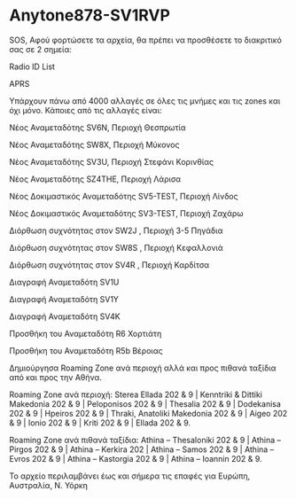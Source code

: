 # Anytone878-SV1RVP

SOS, Αφού φορτώσετε τα αρχεία, θα πρέπει να προσθέσετε το διακριτικό σας σε 2 σημεία:

Radio ID List

APRS

Υπάρχουν πάνω από 4000 αλλαγές σε όλες τις μνήμες και τις zones και όχι μόνο. Κάποιες από τις αλλαγές είναι:

Νέος Αναμεταδότης SV6N, Περιοχή Θεσπρωτία

Νέος Αναμεταδότης SW8X, Περιοχή Μύκονος

Νέος Αναμεταδότης SV3U, Περιοχή Στεφάνι Κορινθίας

Νέος Αναμεταδότης SZ4THE, Περιοχή Λάρισα

Νέος Δοκιμαστικός Αναμεταδότης SV5-TEST, Περιοχή Λίνδος

Νέος Δοκιμαστικός Αναμεταδότης SV3-TEST, Περιοχή Ζαχάρω

Διόρθωση συχνότητας στον SW2J , Περιοχή 3-5 Πηγάδια

Διόρθωση συχνότητας στον SW8S , Περιοχή Κεφαλλονιά

Διόρθωση συχνότητας στον SV4R , Περιοχή Καρδίτσα

Διαγραφή Αναμεταδότη SV1U 

Διαγραφή Αναμεταδότη SV1Y

Διαγραφή Αναμεταδότη SV4K

Προσθήκη του Αναμεταδότη R6 Χορτιάτη

Προσθήκη του Αναμεταδότη R5b Βέροιας

Δημιούργησα Roaming Zone ανά περιοχή αλλά και προς πιθανά ταξίδια από και προς την Αθήνα.

Roaming Zone ανά περιοχή: Sterea Ellada 202 & 9 | Kenntriki & Dittiki Makedonia 202 & 9 | Peloponisos 202 & 9 | Thesalia 202 & 9 | Dodekanisa 202 & 9 | Hpeiros 202 & 9 | Thraki, Anatoliki Makedonia 202 & 9 | Aigeo 202 & 9 | Ionio 202 & 9 | Kriti 202 & 9 | Ellada 202 & 9.

Roaming Zone ανά πιθανά ταξίδια: Athina – Thesaloniki 202 & 9 | Athina – Pirgos 202 & 9 | Athina – Kerkira 202 | Athina – Samos 202 & 9 | Athina – Evros 202 & 9 |  Athina – Kastorgia 202 & 9 | Athina – Ioannin 202 & 9.

Το αρχείο περιλαμβάνει έως και σήμερα τις επαφές για Ευρώπη, Αυστραλία, Ν. Υόρκη
